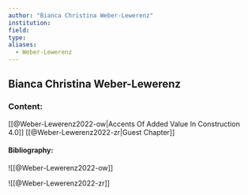 ```yaml
---
author: "Bianca Christina Weber-Lewerenz"
institution:
field:
type:
aliases:
  - Weber-Lewerenz
---
```


## Bianca Christina Weber-Lewerenz

### Content:
[[@Weber-Lewerenz2022-ow|Accents Of Added Value In Construction 4.0]]
[[@Weber-Lewerenz2022-zr|Guest Chapter]]

#### Bibliography:

![[@Weber-Lewerenz2022-ow]]

![[@Weber-Lewerenz2022-zr]]